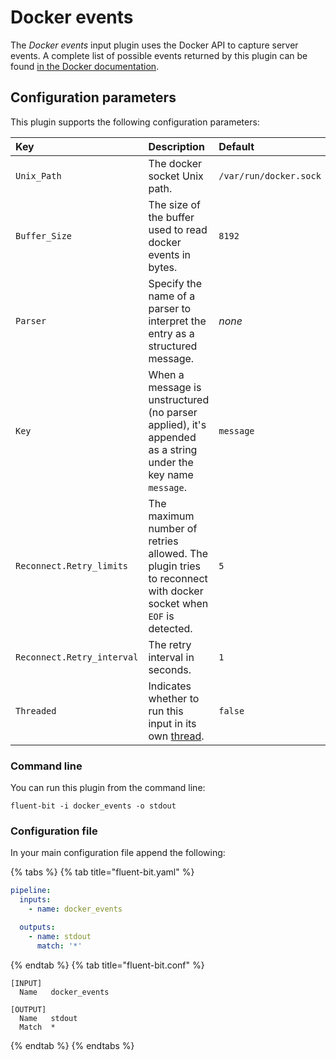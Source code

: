 # Docker events

The _Docker events_ input plugin uses the Docker API to capture server events. A complete list of possible events returned by this plugin can be found [in the Docker documentation](https://docs.docker.com/engine/reference/commandline/events/).

## Configuration parameters

This plugin supports the following configuration parameters:

| Key | Description | Default |
| :--- | :--- | :--- |
| `Unix_Path` | The docker socket Unix path. | `/var/run/docker.sock` |
| `Buffer_Size` | The size of the buffer used to read docker events in bytes. | `8192` |
| `Parser` | Specify the name of a parser to interpret the entry as a structured message. | _none_ |
| `Key` | When a message is unstructured (no parser applied), it's appended as a string under the key name `message`. | `message` |
| `Reconnect.Retry_limits`| The maximum number of retries allowed. The plugin tries to reconnect with docker socket when `EOF` is detected. | `5` |
| `Reconnect.Retry_interval`| The retry interval in seconds. | `1` |
| `Threaded` | Indicates whether to run this input in its own [thread](../../administration/multithreading.md#inputs). | `false` |

### Command line

You can run this plugin from the command line:

```shell
fluent-bit -i docker_events -o stdout
```

### Configuration file

In your main configuration file append the following:

{% tabs %}
{% tab title="fluent-bit.yaml" %}

```yaml
pipeline:
  inputs:
    - name: docker_events

  outputs:
    - name: stdout
      match: '*'
```

{% endtab %}
{% tab title="fluent-bit.conf" %}

```text
[INPUT]
  Name   docker_events

[OUTPUT]
  Name   stdout
  Match  *
```

{% endtab %}
{% endtabs %}